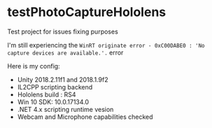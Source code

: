 # testPhotoCaptureHololens

Test project for issues fixing purposes 

I'm still experiencing the `WinRT originate error - 0xC00DABE0 : 'No capture devices are available.'.` error 

Here is my config:
* Unity 2018.2.11f1 and 2018.1.9f2 
* IL2CPP scripting backend 
* Hololens build : RS4 
* Win 10 SDK: 10.0.17134.0
* .NET 4.x scripting runtime vesion
* Webcam and Microphone capabilities checked 

